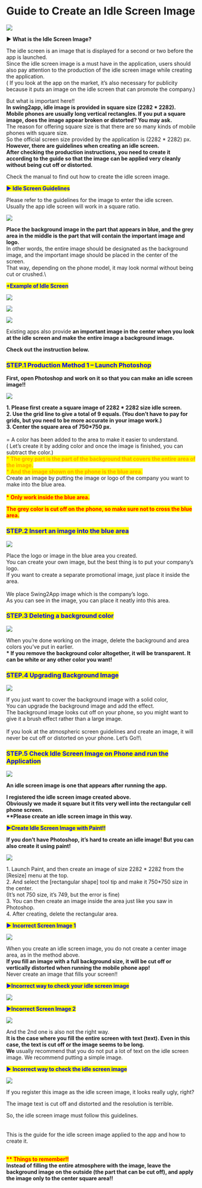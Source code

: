 # Guide to Create an Idle Screen Image

![](https://support.swing2app.com/wp-content/uploads/2018/09/idle-screen.png)

**▶ What is the Idle Screen Image?**

The idle screen is an image that is displayed for a second or two before the app is launched.\
Since the idle screen image is a must have in the application, users should also pay attention to the production of the idle screen image while creating the application.\
( If you look at the app on the market, it’s also necessary for publicity because it puts an image on the idle screen that can promote the company.)

But what is important here!!\
**In swing2app, idle image is provided in square size (2282 \* 2282).**\
**Mobile phones are usually long vertical rectangles. If you put a square image, does the image appear broken or distorted? You may ask.** \
The reason for offering square size is that there are so many kinds of mobile phones with square size.\
So the official screen size provided by the application is (2282 \* 2282) px.\
**However, there are guidelines when creating an idle screen.** \
**After checking the production instructions, you need to create it according to the guide so that the image can be applied very cleanly without being cut off or distorted.**&#x20;

Check the manual to find out how to create the idle screen image.



<mark style="color:blue;">**▶ Idle Screen Guidelines**</mark>

Please refer to the guidelines for the image to enter the idle screen.\
Usually the app idle screen will work in a square ratio.

![](https://s3.ap-northeast-2.amazonaws.com/swing2bucket/resource/image/help/cd77965de445680da6ea8033bf1395c3.png)

**Place the background image in the part that appears in blue, and the grey area in the middle is the part that will contain the important image and logo.**\
In other words, the entire image should be designated as the background image, and the important image should be placed in the center of the screen.\
That way, depending on the phone model, it may look normal without being cut or crushed.\


<mark style="color:blue;">**+Example of Idle Screen**</mark>

![](https://s3.ap-northeast-2.amazonaws.com/swing2bucket/resource/image/help/700cd2c1b7a4831ea5913493b5432420.png)

![](https://s3.ap-northeast-2.amazonaws.com/swing2bucket/resource/image/help/29e5f3bd706c18d530e5b35ac64d0923.png)

![](https://s3.ap-northeast-2.amazonaws.com/swing2bucket/resource/image/help/52bfc1b281d44406caf4f8fbaf0ad27.png)

Existing apps also provide **an important image in the center when you look at the idle screen and make the entire image a background image.**

**Check out the instruction below.**



### &#x20;<mark style="color:blue;">**STEP.1  Production Method 1 – Launch Photoshop**</mark>&#x20;

**First, open Photoshop and work on it so that you can make an idle screen image!!**

![](https://support.swing2app.com/wp-content/uploads/2018/09/%EC%98%81%EB%AC%B8\_%EB%8C%80%EA%B8%B0%ED%99%94%EB%A9%B4.png)

**1. Please first create a square image of 2282 \* 2282 size idle screen.**\
**2. Use the grid line to give a total of 9 equals. (You don’t have to pay for grids, but you need to be more accurate in your image work.)**\
**3.  Center the square area of 750\*750 px.** \
\
\= A color has been added to the area to make it easier to understand.\
( Let’s create it by adding color and once the image is finished, you can subtract the color.)\
<mark style="color:orange;">**\* The grey part is the part of the background that covers the entire area of the image.**</mark>\
<mark style="color:orange;">**\* And the image shown on the phone is the blue area.**</mark> \
Create an image by putting the image or logo of the company you want to make into the blue area. \
\
<mark style="color:red;">**\* Only work inside the blue area.**</mark>

<mark style="color:red;">**The grey color is cut off on the phone, so make sure not to cross the blue area.**</mark>&#x20;



### <mark style="color:blue;">**STEP.2   Insert an image into the blue area**</mark>

![](https://support.swing2app.com/wp-content/uploads/2018/09/%EC%98%81%EB%AC%B8\_%EB%8C%80%EA%B8%B0%ED%99%94%EB%A9%B42.png)

Place the logo or image in the blue area you created.\
You can create your own image, but the best thing is to put your company’s logo.\
If you want to create a separate promotional image, just place it inside the area.\
\
We place Swing2App image which is the company’s logo.\
As you can see in the image, you can place it neatly into this area. &#x20;



### <mark style="color:blue;">**STEP.3  Deleting a background color**</mark>

![](https://support.swing2app.com/wp-content/uploads/2018/09/%EC%98%81%EB%AC%B8\_%EB%8C%80%EA%B8%B0%ED%99%94%EB%A9%B43.png)

When you’re done working on the image, delete the background and area colors you’ve put in earlier. \
**\* If you remove the background color altogether, it will be transparent. It can be white or any other color you want!**&#x20;



### <mark style="color:blue;">**STEP.4  Upgrading Background Image**</mark>

![](https://support.swing2app.com/wp-content/uploads/2018/09/%EC%98%81%EB%AC%B8\_%EB%8C%80%EA%B8%B0%ED%99%94%EB%A9%B44.png)

If you just want to cover the background image with a solid color, \
You can upgrade the background image and add the effect.\
The background image looks cut off on your phone, so you might want to give it a brush effect rather than a large image.\
\
If you look at the atmospheric screen guidelines and create an image, it will never be cut off or distorted on your phone. Let’s Go!!\




### <mark style="color:blue;">**STEP.5 Check Idle Screen Image on Phone and run the Application**</mark>

![](https://support.swing2app.com/wp-content/uploads/2018/09/%EC%98%81%EB%AC%B8\_%EB%8C%80%EA%B8%B0%ED%99%94%EB%A9%B46.png)

**An idle screen image is one that appears after running the app.**&#x20;

**I registered the idle screen image created above.** \
**Obviously we made it square but it fits very well into the rectangular cell phone screen.**\
**\*\*Please  create an idle screen image in this way.** &#x20;



<mark style="color:blue;">**▶Create Idle Screen Image with Paint!!**</mark>

**If you don’t have Photoshop, it’s hard to create an idle image! But you can also create it using paint!**

![](https://support.swing2app.com/wp-content/uploads/2018/09/%EC%98%81%EB%AC%B8\_%EB%8C%80%EA%B8%B0%ED%99%94%EB%A9%B45.png)

1\. Launch Paint, and then create an image of size 2282 \* 2282 from the \[Resize] menu at the top.\
2\. And select the \[rectangular shape] tool tip and make it 750\*750 size in the center.\
(It’s not 750 size, it’s 749, but the error is fine)\
3\. You can then create an image inside the area just like you saw in Photoshop.\
4\. After creating, delete the rectangular area.



&#x20;<mark style="color:blue;">**▶ Incorrect Screen Image 1**</mark>

![](https://support.swing2app.com/wp-content/uploads/2018/09/%EC%98%81%EB%AC%B8\_%EB%8C%80%EA%B8%B0%ED%99%94%EB%A9%B47.png)

When you create an idle screen image, you do not create a center image area, as in the method above.\
**If you fill an image with a full background size, it will be cut off or vertically distorted when running the mobile phone app!**\
Never create an image that fills your screen!!



<mark style="color:blue;">**▶Incorrect way to check your idle screen image**</mark>

![](https://support.swing2app.com/wp-content/uploads/2018/09/%EC%98%81%EB%AC%B8\_%EB%8C%80%EA%B8%B0%ED%99%94%EB%A9%B48.png)

<mark style="color:blue;">**▶Incorrect Screen Image 2**</mark>

![](https://support.swing2app.com/wp-content/uploads/2018/09/%EC%98%81%EB%AC%B8\_%EB%8C%80%EA%B8%B0%ED%99%94%EB%A9%B49.png)

And the 2nd one is also not the right way.\
**It is the case where you fill the entire screen with text (text). Even in this case, the text is cut off or the image seems to be long.** \
**We** usually recommend that you do not put a lot of text on the idle screen image. We recommend putting a simple image.



<mark style="color:blue;">**▶  Incorrect way to check the idle screen image**</mark>

![](https://support.swing2app.com/wp-content/uploads/2018/09/%EC%98%81%EB%AC%B8\_%EB%8C%80%EA%B8%B0%ED%99%94%EB%A9%B410.png)

If you register this image as the idle screen image, it looks really ugly, right?

The image text is cut off and distorted and the resolution is terrible.

So, the idle screen image must follow this guidelines.\
\
\
This is the guide for the idle screen image applied to the app and how to create it.

\
<mark style="color:red;">**\*\* Things to remember!!**</mark> \
**Instead of filling the entire atmosphere with the image, leave the background image on the outside (the part that can be cut off), and apply the image only to the center square area!!**
